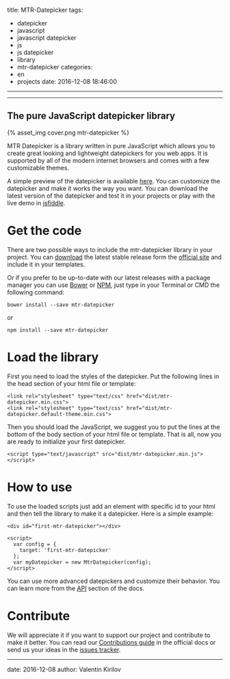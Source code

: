 title: MTR-Datepicker
tags:
  - datepicker
  - javascript
  - javascript datepicker
  - js
  - js datepicker
  - library
  - mtr-datepicker
categories:
  - en
  - projects
date: 2016-12-08 18:46:00
---
---

## The pure JavaScript datepicker library

{% asset_img cover.png mtr-datepicker %}

MTR Datepicker is a library written in pure JavaScript which allows you to create great looking and lightweight datepickers for you web apps. It is supported by all of the modern internet browsers and comes with a few customizable themes.

A simple preview of the datepicker is available [here](http://mtrdesign.github.io/mtr-datepicker/demo.html). You can customize the datepicker and make it works the way you want. You can download the latest version of the datepicker and test it in your projects or play with the live demo in [jsfiddle](https://jsfiddle.net/mtr_datepicker/469qq7xv/).



# Get the code

There are two possible ways to include the mtr-datepicker library in your project. You can [download](https://github.com/mtrdesign/mtr-datepicker/archive/master.zip) the latest stable release form the [official site](http://mtrdesign.github.io/mtr-datepicker/) and include it in your templates.


Or if you prefer to be up-to-date with our latest releases with a package manager you can use [Bower](https://bower.io/) or [NPM](https://www.npmjs.com/), just type in your Terminal or CMD the following command:


```
bower install --save mtr-datepicker
```
or
```
npm install --save mtr-datepicker
```



# Load the library

First you need to load the styles of the datepicker. Put the following lines in the head section of your html file or template:

```
<link rel="stylesheet" type="text/css" href="dist/mtr-datepicker.min.css">
<link rel="stylesheet" type="text/css" href="dist/mtr-datepicker.default-theme.min.css">
```

Then you should load the JavaScript, we suggest you to put the lines at the bottom of the body section of your html file or template. That is all, now you are ready to initialize your first datepicker.

```
<script type="text/javascript" src="dist/mtr-datepicker.min.js"></script>
```




# How to use

To use the loaded scripts just add an element with specific id to your html and then tell the library to make it a datepicker. Here is a simple example:

```
<div id="first-mtr-datepicker"></div>

<script>
  var config = {
    target: 'first-mtr-datepicker'
  };
  var myDatepicker = new MtrDatepicker(config);
</script>
```

You can use more advanced datepickers and customize their behavior. You can learn more  from the [API](http://mtrdesign.github.io/mtr-datepicker/docs.html#scrollspy-api) section of the docs.




# Contribute

We will appreciate it if you want to support our project and contribute to make it better. You can read our [Contributions guide](http://mtrdesign.github.io/mtr-datepicker/docs.html#scrollspy-contribute) in the official docs or send us your ideas in the [issues tracker](https://github.com/mtrdesign/mtr-datepicker/issues).


---
date: 2016-12-08
author: Valentin Kirilov